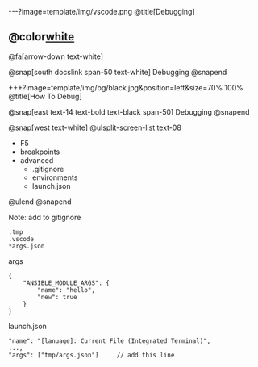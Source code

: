 ---?image=template/img/vscode.png
@title[Debugging]

## @color[white](Debugging)

@fa[arrow-down text-white]

@snap[south docslink span-50 text-white]
Debugging
@snapend

+++?image=template/img/bg/black.jpg&position=left&size=70% 100%
@title[How To Debug]

@snap[east text-14 text-bold text-black span-50]
Debugging
@snapend

@snap[west text-white]
@ul[split-screen-list text-08](false)
- F5
- breakpoints
- advanced
  - .gitignore
  - environments
  - launch.json

@ulend
@snapend

Note:
add to gitignore

```
.tmp
.vscode
*args.json
```

args
```
{
    "ANSIBLE_MODULE_ARGS": {
        "name": "hello",
        "new": true
    }
}
```

launch.json
```
"name": "[lanuage]: Current File (Integrated Terminal)",
...,
"args": ["tmp/args.json"]     // add this line
```